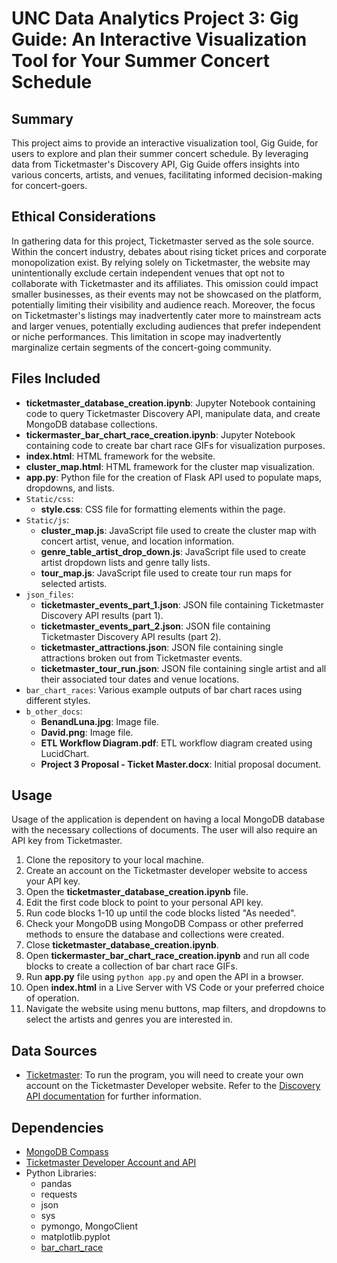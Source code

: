 # UNC Data Analytics Project 3: Gig Guide: An Interactive Visualization Tool for Your Summer Concert Schedule

## Summary

This project aims to provide an interactive visualization tool, Gig Guide, for users to explore and plan their summer concert schedule. By leveraging data from Ticketmaster's Discovery API, Gig Guide offers insights into various concerts, artists, and venues, facilitating informed decision-making for concert-goers.

## Ethical Considerations

In gathering data for this project, Ticketmaster served as the sole source. Within the concert industry, debates about rising ticket prices and corporate monopolization exist. By relying solely on Ticketmaster, the website may unintentionally exclude certain independent venues that opt not to collaborate with Ticketmaster and its affiliates. This omission could impact smaller businesses, as their events may not be showcased on the platform, potentially limiting their visibility and audience reach. Moreover, the focus on Ticketmaster's listings may inadvertently cater more to mainstream acts and larger venues, potentially excluding audiences that prefer independent or niche performances. This limitation in scope may inadvertently marginalize certain segments of the concert-going community.

## Files Included

- **ticketmaster_database_creation.ipynb**: Jupyter Notebook containing code to query Ticketmaster Discovery API, manipulate data, and create MongoDB database collections.
- **tickermaster_bar_chart_race_creation.ipynb**: Jupyter Notebook containing code to create bar chart race GIFs for visualization purposes.
- **index.html**: HTML framework for the website.
- **cluster_map.html**: HTML framework for the cluster map visualization.
- **app.py**: Python file for the creation of Flask API used to populate maps, dropdowns, and lists.
- `Static/css`:
  - **style.css**: CSS file for formatting elements within the page.
- `Static/js`:
  - **cluster_map.js**: JavaScript file used to create the cluster map with concert artist, venue, and location information.
  - **genre_table_artist_drop_down.js**: JavaScript file used to create artist dropdown lists and genre tally lists.
  - **tour_map.js**: JavaScript file used to create tour run maps for selected artists.
- `json_files`:
  - **ticketmaster_events_part_1.json**: JSON file containing Ticketmaster Discovery API results (part 1).
  - **ticketmaster_events_part_2.json**: JSON file containing Ticketmaster Discovery API results (part 2).
  - **ticketmaster_attractions.json**: JSON file containing single attractions broken out from Ticketmaster events.
  - **ticketmaster_tour_run.json**: JSON file containing single artist and all their associated tour dates and venue locations.
- `bar_chart_races`: Various example outputs of bar chart races using different styles.
- `b_other_docs`:
  - **BenandLuna.jpg**: Image file.
  - **David.png**: Image file.
  - **ETL Workflow Diagram.pdf**: ETL workflow diagram created using LucidChart.
  - **Project 3 Proposal - Ticket Master.docx**: Initial proposal document.

## Usage

Usage of the application is dependent on having a local MongoDB database with the necessary collections of documents. The user will also require an API key from Ticketmaster.

1. Clone the repository to your local machine.
2. Create an account on the Ticketmaster developer website to access your API key.
3. Open the **ticketmaster_database_creation.ipynb** file.
4. Edit the first code block to point to your personal API key.
5. Run code blocks 1-10 up until the code blocks listed "As needed".
6. Check your MongoDB using MongoDB Compass or other preferred methods to ensure the database and collections were created.
7. Close **ticketmaster_database_creation.ipynb**.
8. Open **tickermaster_bar_chart_race_creation.ipynb** and run all code blocks to create a collection of bar chart race GIFs.
9. Run **app.py** file using `python app.py` and open the API in a browser.
10. Open **index.html** in a Live Server with VS Code or your preferred choice of operation.
11. Navigate the website using menu buttons, map filters, and dropdowns to select the artists and genres you are interested in.

## Data Sources

- [Ticketmaster](https://developer.ticketmaster.com/): To run the program, you will need to create your own account on the Ticketmaster Developer website. Refer to the [Discovery API documentation](https://developer.ticketmaster.com/products-and-docs/apis/discovery-api/v2/) for further information.

## Dependencies

- [MongoDB Compass](https://www.mongodb.com/products/tools/compass)
- [Ticketmaster Developer Account and API](https://developer.ticketmaster.com/)
- Python Libraries:
  - pandas
  - requests
  - json
  - sys
  - pymongo, MongoClient
  - matplotlib.pyplot
  - [bar_chart_race](https://www.dexplo.org/bar_chart_race/)
